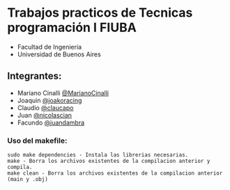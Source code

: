 # Trabajos practicos de Tecnicas programación I FIUBA

- Facultad de Ingenieria
- Universidad de Buenos Aires

## Integrantes:

- Mariano Cinalli [@MarianoCinalli](https://github.com/MarianoCinalli)
- Joaquin [@joakoracing](https://github.com/joakoracing)
- Claudio [@claucapo](https://github.com/claucapo)
- Juan [@nicolascian](https://github.com/nicolascian)
- Facundo [@juandambra](https://github.com/juandambra)

### Uso del makefile:
	sudo make dependencies - Instala las librerias necesarias.
	make - Borra los archivos existentes de la compilacion anterior y compila.
	make clean - Borra los archivos existentes de la compilacion anterior (main y .obj)
